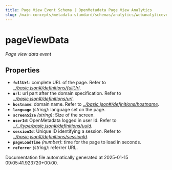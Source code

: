 ```yaml
---
title: Page View Event Schema | OpenMetadata Page View Analytics
slug: /main-concepts/metadata-standard/schemas/analytics/webanalyticeventtype/pageviewevent
---
```


# pageViewData

*Page view data event*

## Properties

- **`fullUrl`**: complete URL of the page. Refer to *[../basic.json#/definitions/fullUrl](#/basic.json#/definitions/fullUrl)*.
- **`url`**: url part after the domain specification. Refer to *[../basic.json#/definitions/url](#/basic.json#/definitions/url)*.
- **`hostname`**: domain name. Refer to *[../basic.json#/definitions/hostname](#/basic.json#/definitions/hostname)*.
- **`language`** *(string)*: language set on the page.
- **`screenSize`** *(string)*: Size of the screen.
- **`userId`**: OpenMetadata logged in user Id. Refer to *[../../type/basic.json#/definitions/uuid](#/../type/basic.json#/definitions/uuid)*.
- **`sessionId`**: Unique ID identifying a session. Refer to *[../basic.json#/definitions/sessionId](#/basic.json#/definitions/sessionId)*.
- **`pageLoadTime`** *(number)*: time for the page to load in seconds.
- **`referrer`** *(string)*: referrer URL.


Documentation file automatically generated at 2025-01-15 09:05:41.923720+00:00.
